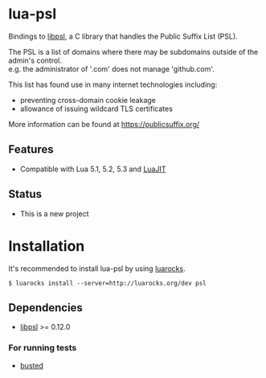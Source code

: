 # lua-psl

Bindings to [libpsl](https://github.com/rockdaboot/libpsl), a C library that handles the Public Suffix List (PSL).

The PSL is a list of domains where there may be subdomains outside of the admin's control.  
e.g. the administrator of '.com' does not manage 'github.com'.

This list has found use in many internet technologies including:
  
  - preventing cross-domain cookie leakage
  - allowance of issuing wildcard TLS certificates

More information can be found at https://publicsuffix.org/

## Features

  - Compatible with Lua 5.1, 5.2, 5.3 and [LuaJIT](http://luajit.org/)


## Status

  - This is a new project


# Installation

It's recommended to install lua-psl by using [luarocks](https://luarocks.org/).

    $ luarocks install --server=http://luarocks.org/dev psl

## Dependencies

  - [libpsl](https://github.com/rockdaboot/libpsl) >= 0.12.0

### For running tests

  - [busted](http://olivinelabs.com/busted/)
